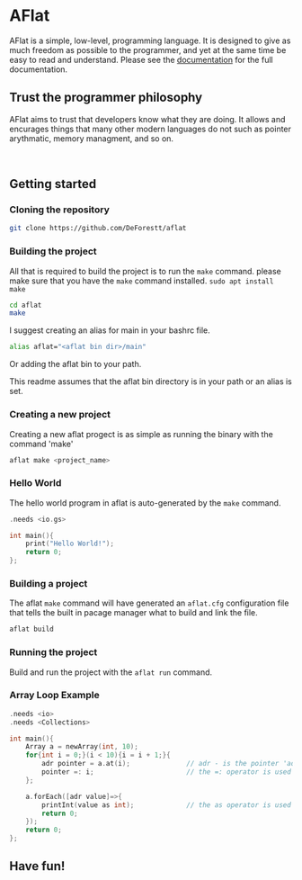 # AFlat
AFlat is a simple, low-level, programming language.  It is designed to give as much freedom as possible to the programmer, and yet at the same time be easy to read and understand. Please see the [documentation](Docs.md) for the full documentation.
<br>

## Trust the programmer philosophy
AFlat aims to trust that developers know what they are doing.  It allows and encurages things that many other modern languages do not such as pointer arythmatic, memory managment, and so on.

<br>

## Getting started

### Cloning the repository
```bash
git clone https://github.com/DeForestt/aflat
```

### Building the project
All that is required to build the project is to run the `make` command.
please make sure that you have the `make` command installed. `sudo apt install make`
```bash
cd aflat
make
```
I suggest creating an alias for main in your bashrc file.
```bash
alias aflat="<aflat bin dir>/main"
```
Or adding the aflat bin to your path.

This readme assumes that the aflat bin directory is in your path or an alias is set.

### Creating a new project
Creating a new aflat progect is as simple as running the binary with the command 'make'
```bash
aflat make <project_name>
```

### Hello World
The hello world program in aflat is auto-generated by the `make` command.
```c
.needs <io.gs>

int main(){
    print("Hello World!");
    return 0;
};
```

### Building a project
The aflat `make` command will have generated an `aflat.cfg` configuration file that tells the built in pacage manager what to build and link the file.
```bash
aflat build
```

### Running the project
Build and run the project with the `aflat run` command.

### Array Loop Example
```c
.needs <io>
.needs <Collections>

int main(){
    Array a = newArray(int, 10);
    for{int i = 0;}(i < 10){i = i + 1;}{
        adr pointer = a.at(i);              // adr - is the pointer 'address' key word
        pointer =: i;                       // the =: operator is used to load a value to a pointer
    };

    a.forEach([adr value]=>{
        printInt(value as int);             // the as operator is used to assume the type of a pointer
        return 0;
    });
    return 0;
};
```

## Have fun!